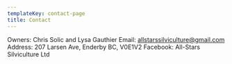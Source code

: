 ```yaml
---
templateKey: contact-page
title: Contact
---
```

Owners: Chris Solic and Lysa Gauthier
Email: allstarssilviculture@gmail.com
Address: 207 Larsen Ave, Enderby BC, V0E1V2
Facebook: All-Stars Silviculture Ltd
